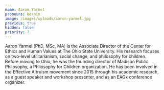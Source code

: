 ```yaml
---
name: Aaron Yarmel
pronouns: he/him
image: /images/uploads/aaron-yarmel.jpg
previous: true
hidden: false
priority: 7
---
```


Aaron Yarmel (PhD, MSc, MA) is the Associate Director of the Center for Ethics and Human Values at The Ohio State University. His research focuses on two-level utilitarianism, social change, and philosophy for children. Before moving to Ohio, he was the founding director of Madison Public Philosophy, a Philosophy for Children organization. He has been involved in the Effective Altruism movement since 2015 through his academic research, as a guest speaker and workshop presenter, and as an EAGx conference organizer.
